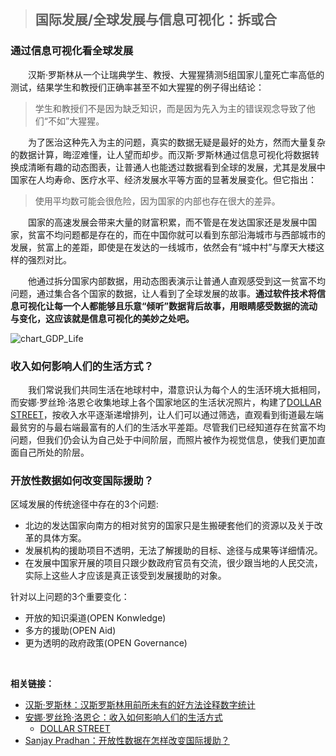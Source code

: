> ## 国际发展/全球发展与信息可视化：拆或合

### 通过信息可视化看全球发展

&emsp;&emsp;汉斯·罗斯林从一个让瑞典学生、教授、大猩猩猜测5组国家儿童死亡率高低的测试，结果学生和教授们正确率甚至不如大猩猩的例子得出结论：

> 学生和教授们不是因为缺乏知识，而是因为先入为主的错误观念导致了他们“不如”大猩猩。

&emsp;&emsp;为了医治这种先入为主的问题，真实的数据无疑是最好的处方，然而大量复杂的数据计算，晦涩难懂，让人望而却步。而汉斯·罗斯林通过信息可视化将数据转换成清晰有趣的动态图表，让普通人也能透过数据看到全球的发展，尤其是发展中国家在人均寿命、医疗水平、经济发展水平等方面的显著发展变化。但它指出：

> 使用平均数可能会很危险，因为国家的内部也存在很大的差异。

&emsp;&emsp;国家的高速发展会带来大量的财富积累，而不管是在发达国家还是发展中国家，贫富不均问题都是存在的，而在中国你就可以看到东部沿海城市与西部城市的发展，贫富上的差距，即使是在发达的一线城市，依然会有“城中村”与摩天大楼这样的强烈对比。

&emsp;&emsp;他通过拆分国家内部数据，用动态图表演示让普通人直观感受到这一贫富不均问题，通过集合各个国家的数据，让人看到了全球发展的故事。**通过软件技术将信息可视化让每一个人都能够且乐意“倾听”数据背后故事，用眼睛感受数据的流动与变化，这应该就是信息可视化的美妙之处吧。**

![chart_GDP_Life](https://static.oschina.net/uploads/space/2015/1120/161151_jiCA_2359467.png)

### 收入如何影响人们的生活方式？

&emsp;&emsp;我们常说我们共同生活在地球村中，潜意识认为每个人的生活环境大抵相同，而安娜·罗丝玲·洛恩仑收集地球上各个国家地区的生活状况照片，构建了[DOLLAR STREET](https://www.gapminder.org/dollar-street/matrix)，按收入水平逐渐递增排列，让人们可以通过筛选，直观看到街道最左端最贫穷的与最右端最富有的人们的生活水平差距。尽管我们已经知道存在贫富不均问题，但我们仍会认为自己处于中间阶层，而照片被作为视觉信息，使我们更加直面自己所处的阶层。

### 开放性数据如何改变国际援助？

区域发展的传统途径中存在的3个问题:

- 北边的发达国家向南方的相对贫穷的国家只是生搬硬套他们的资源以及关于改革的具体方案。
- 发展机构的援助项目不透明，无法了解援助的目标、途径与成果等详细情况。
- 在发展中国家开展的项目只跟少数政府官员有交流，很少跟当地的人民交流，实际上这些人才应该是真正该受到发展援助的对象。

针对以上问题的3个重要变化：

- 开放的知识渠道(OPEN Konwledge)
- 多方的援助(OPEN Aid)
- 更为透明的政府政策(OPEN Governance)

&emsp;&emsp;

**相关链接：**
- [汉斯·罗斯林：汉斯罗斯林用前所未有的好方法诠释数字统计](https://www.ted.com/talks/hans_rosling_shows_the_best_stats_you_ve_ever_seen?&language=zh-cn)
- [安娜·罗丝玲·洛恩仑：收入如何影响人们的生活方式](https://www.ted.com/talks/anna_rosling_ronnlund_see_how_the_rest_of_the_world_lives_organized_by_income?&language=zh-cn)
    - [DOLLAR STREET](https://www.gapminder.org/dollar-street/matrix)
- [Sanjay Pradhan：开放性数据在怎样改变国际援助？](https://www.ted.com/talks/sanjay_pradhan_how_open_data_is_changing_international_aid?language=zh-cn)
